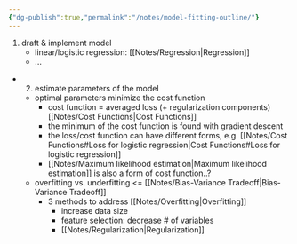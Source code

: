 ```yaml
---
{"dg-publish":true,"permalink":"/notes/model-fitting-outline/"}
---
```


1. draft & implement model
	- linear/logistic regression: [[Notes/Regression\|Regression]]
	- ...
- 2. estimate parameters of the model
	- optimal parameters minimize the cost function 
		- cost function = averaged loss (+ regularization components) [[Notes/Cost Functions\|Cost Functions]]
		- the minimum of the cost function is found with gradient descent 
		- the loss/cost function can have different forms, e.g. [[Notes/Cost Functions#Loss for logistic regression\|Cost Functions#Loss for logistic regression]]
		- [[Notes/Maximum likelihood estimation\|Maximum likelihood estimation]] is also a form of cost function..?
	- overfitting vs. underfitting <= [[Notes/Bias-Variance Tradeoff\|Bias-Variance Tradeoff]]
		- 3 methods to address [[Notes/Overfitting\|Overfitting]] 
			- increase data size 
			- feature selection: decrease # of variables
			- [[Notes/Regularization\|Regularization]] 
		